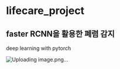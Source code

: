 # lifecare_project

## faster RCNN을 활용한 폐렴 감지 
deep learning with pytorch

![Uploading image.png…]()
